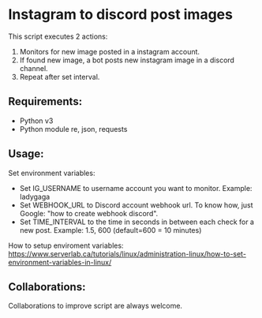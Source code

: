 # Instagram to discord post images

This script executes 2 actions:

1. Monitors for new image posted in a instagram account.
2. If found new image, a bot posts new instagram image in a discord channel.
3. Repeat after set interval.

## Requirements:

- Python v3
- Python module re, json, requests

## Usage:

Set environment variables:

- Set IG_USERNAME to username account you want to monitor. Example: ladygaga
- Set WEBHOOK_URL to Discord account webhook url. To know how, just Google: "how to create webhook discord".
- Set TIME_INTERVAL to the time in seconds in between each check for a new post. Example: 1.5, 600 (default=600 = 10 minutes)

How to setup enviroment variables: 
https://www.serverlab.ca/tutorials/linux/administration-linux/how-to-set-environment-variables-in-linux/

## Collaborations:

Collaborations to improve script are always welcome.
